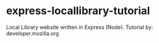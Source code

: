 # express-locallibrary-tutorial
Local Library website written in Express (Node). Tutorial by:  developer.mozilla.org
